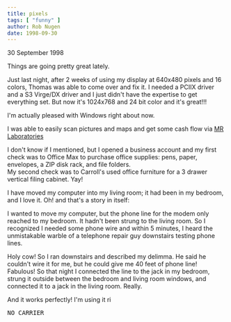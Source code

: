 ```yaml
---
title: pixels
tags: [ "funny" ]
author: Rob Nugen
date: 1998-09-30
---
```


<title>Pixels!</title>

<p class=date>30 September 1998</p>

<p>Things are going pretty great lately.

<p>Just last night, after 2 weeks of using my display at 640x480 pixels and 16 colors, Thomas was able to come over and fix it. I needed a PCIIX driver and a S3 Virge/DX driver and I just didn't have the expertise to get everything set.  But now it's 1024x768 and 24 bit color and it's great!!!

<p>I'm actually pleased with Windows right about now.

<p>I was able to easily scan pictures and maps and get some cash flow via <a href="https://www.mrlaboratories.com">MR Laboratories</a>

<p>I don't know if I mentioned, but I opened a business account and my first check was to Office Max to purchase office supplies: pens, paper, envelopes, a ZIP disk rack, and file folders.
<br>My second check was to Carroll's used office furniture for a 3 drawer vertical filing cabinet.  Yay!

<p>I have moved my computer into my living room; it had been in my bedroom, and I love it.  Oh!  and that's a story in itself:

<p>I wanted to move my computer, but the phone line for the modem only reached to my bedroom. It hadn't been strung to the living room.  So I recognized I needed some phone wire and within 5 minutes, I heard the unmistakable warble of a telephone repair guy downstairs testing phone lines.

<p>Holy cow!  So I ran downstairs and described my delimma. He said he couldn't wire it for me, but he could give me 40 feet of phone line!  Fabulous!  So that night I connected the line to the jack in my bedroom, strung it outside between the bedroom and living room windows, and connected it to a jack in the living room.  Really.

<p>And it works perfectly!  I'm using it ri

<pre>NO CARRIER</pre>
</p>
